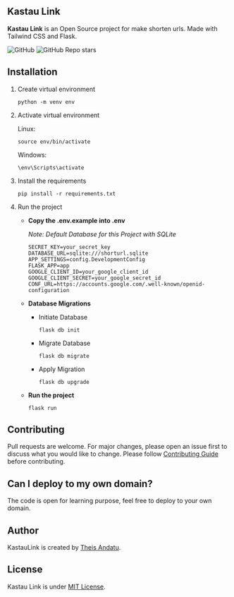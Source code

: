 ## Kastau Link

**Kastau Link** is an Open Source project for make shorten urls. Made with Tailwind CSS and Flask.

![GitHub](https://img.shields.io/github/license/antheiz/kastau-link)
![GitHub Repo stars](https://img.shields.io/github/stars/antheiz/kastau-link?style=flat-square)


## Installation

1. Create virtual environment

	```
	python -m venv env
	```

2. Activate virtual environment

	Linux:
	```
	source env/bin/activate
	```

	Windows:
	```
	\env\Scripts\activate
	```

3. Install the requirements
	
	```
	pip install -r requirements.txt
	```

4. Run the project

	- **Copy the .env.example into .env**
	
		*Note: Default Database for this Project with SQLite*

		```
		SECRET_KEY=your_secret_key
		DATABASE_URL=sqlite:///shorturl.sqlite
		APP_SETTINGS=config.DevelopmentConfig
		FLASK_APP=app
		GOOGLE_CLIENT_ID=your_google_client_id
		GOOGLE_CLIENT_SECRET=your_google_secret_id
		CONF_URL=https://accounts.google.com/.well-known/openid-configuration
		```

	- **Database Migrations**

		- Initiate Database
			```
			flask db init
			``` 
		- Migrate Database
			```
			flask db migrate
			```
		- Apply Migration
			```
			flask db upgrade
			```

	- **Run the project**

		```
		flask run
		```


## Contributing
Pull requests are welcome. For major changes, please open an issue first to discuss what you would like to change. Please follow [Contributing Guide](./CONTRIBUTING.md) before contributing.


## Can I deploy to my own domain?

The code is open for learning purpose, feel free to deploy to your own domain. 

## Author

KastauLink is created by <a href="https://antheiz.me">Theis Andatu</a>.


## License
Kastau Link is under [MIT License](./LICENSE).